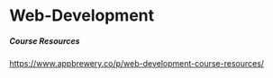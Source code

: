 # Web-Development
##### Course Resources
https://www.appbrewery.co/p/web-development-course-resources/
